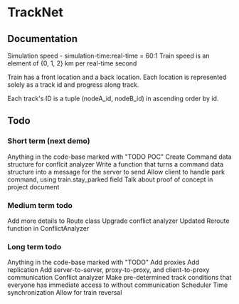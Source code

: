 # TrackNet

## Documentation
Simulation speed - simulation-time:real-time = 60:1
Train speed is an element of {0, 1, 2} km per real-time second

Train has a front location and a back location.
Each location is represented solely as a track id and progress along track.

Each track's ID is a tuple (nodeA_id, nodeB_id) in ascending order by id.

## Todo

### Short term (next demo)

Anything in the code-base marked with "TODO POC"
Create Command data structure for conflcit analyzer
Write a function that turns a command data structure into a message for the server to send
Allow client to handle park command, using train.stay_parked field
Talk about proof of concept in project document


### Medium term todo

Add more details to Route class
Upgrade conflict analyzer
Updated Reroute function in ConflictAnalyzer


### Long term todo

Anything in the code-base marked with "TODO"
Add proxies
Add replication
Add server-to-server, proxy-to-proxy, and client-to-proxy communication
Conflict analyzer
Make pre-determined track conditions that everyone has immediate access to without communication
Scheduler
Time synchronization
Allow for train reversal




